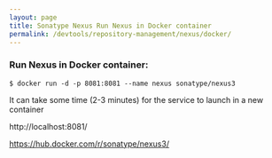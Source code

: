 ```yaml
---
layout: page
title: Sonatype Nexus Run Nexus in Docker container
permalink: /devtools/repository-management/nexus/docker/
---
```


### Run Nexus in Docker container:


    $ docker run -d -p 8081:8081 --name nexus sonatype/nexus3


It can take some time (2-3 minutes) for the service to launch in a new container


http://localhost:8081/

https://hub.docker.com/r/sonatype/nexus3/
